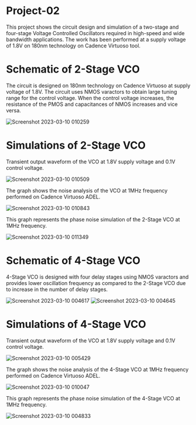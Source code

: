 # Project-02
This project shows the circuit design and simulation of a two-stage and four-stage Voltage Controlled Oscillators required in high-speed and wide bandwidth applications. The work has been performed at a supply voltage of 1.8V on 180nm technology on Cadence Virtuoso tool.

# Schematic of 2-Stage VCO
The circuit is designed on 180nm technology on Cadence Virtuoso at supply voltage of 1.8V. The circuit uses NMOS varactors to obtain large tuning range for the control voltage. When the control voltage increases, the resistance of the PMOS and capacitances of NMOS increases and vice versa. 

![Screenshot 2023-03-10 010259](https://user-images.githubusercontent.com/126613134/224138643-ce787a18-4796-4975-b150-ca915a282b74.png)
# Simulations of 2-Stage VCO
Transient output waveform of the VCO at 1.8V supply voltage and 0.1V control voltage.

![Screenshot 2023-03-10 010509](https://user-images.githubusercontent.com/126613134/224138936-7d243ab7-60f8-4b4c-a748-2c757bd625d7.png)

The graph shows the noise analysis of the VCO at 1MHz frequency performed on Cadence Virtuoso ADEL.

![Screenshot 2023-03-10 010843](https://user-images.githubusercontent.com/126613134/224139225-8e9a4b44-61ed-4444-b4fd-c365d371f9f4.png)

This graph represents the phase noise simulation of the 2-Stage VCO at 1MHz frequency.

![Screenshot 2023-03-10 011349](https://user-images.githubusercontent.com/126613134/224139558-509a5723-73fc-4d3a-af81-355a868d2f5e.png)
# Schematic of 4-Stage VCO

4-Stage VCO is designed with four delay stages using NMOS varactors and provides lower oscillation frequency as compared to the 2-Stage VCO due to increase in the number of delay stages.

![Screenshot 2023-03-10 004617](https://user-images.githubusercontent.com/126613134/224139808-66bd63dd-0747-4d8f-877c-b6672f440feb.png)
![Screenshot 2023-03-10 004645](https://user-images.githubusercontent.com/126613134/224139878-7c12af9b-81df-4a17-b809-2f50d67add58.png)

# Simulations of 4-Stage VCO
Transient output waveform of the VCO at 1.8V supply voltage and 0.1V control voltage.

![Screenshot 2023-03-10 005429](https://user-images.githubusercontent.com/126613134/224140086-90199e5d-658f-48ba-8974-8f8a48a2bb46.png)

The graph shows the noise analysis of the 4-Stage VCO at 1MHz frequency performed on Cadence Virtuoso ADEL.

![Screenshot 2023-03-10 010047](https://user-images.githubusercontent.com/126613134/224140337-bcdf0110-9c24-4c7b-be34-868a795e1d35.png)

This graph represents the phase noise simulation of the 4-Stage VCO at 1MHz frequency.

![Screenshot 2023-03-10 004833](https://user-images.githubusercontent.com/126613134/224140534-2cad3a1a-7474-4bde-9e87-dfd9988fc91c.png)

